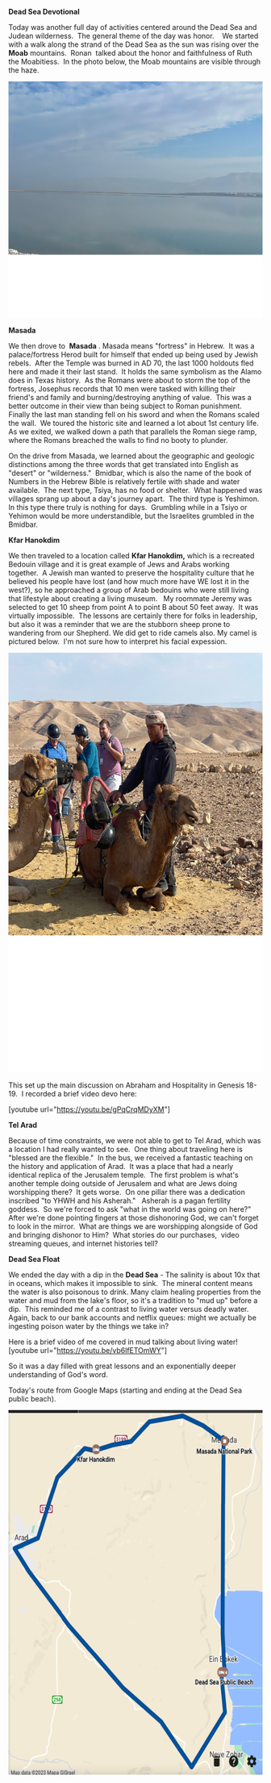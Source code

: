 **Dead Sea Devotional**

Today was another full day of activities centered around the Dead Sea and Judean wilderness.  The general theme of the day was honor.    We started with a walk along the strand of the Dead Sea as the sun was rising over the **Moab** mountains.  Ronan  talked about the honor and faithfulness of Ruth the Moabitiess.  In the photo below, the Moab mountains are visible through the haze.

<img src="images/media/image1.png" style="width:6.5in;height:4.875in" />

**Masada**

We then drove to  **Masada** . Masada means "fortress" in Hebrew.  It was a palace/fortress Herod built for himself that ended up being used by Jewish rebels.  After the Temple was burned in AD 70, the last 1000 holdouts fled here and made it their last stand.  It holds the same symbolism as the Alamo does in Texas history.  As the Romans were about to storm the top of the fortress, Josephus records that 10 men were tasked with killing their friend's and family and burning/destroying anything of value.  This was a better outcome in their view than being subject to Roman punishment.  Finally the last man standing fell on his sword and when the Romans scaled the wall.  We toured the historic site and learned a lot about 1st century life. As we exited, we walked down a path that parallels the Roman siege ramp, where the Romans breached the walls to find no booty to plunder.

On the drive from Masada, we learned about the geographic and geologic distinctions among the three words that get translated into English as "desert" or "wilderness."  Bmidbar, which is also the name of the book of Numbers in the Hebrew Bible is relatively fertile with shade and water available.  The next type, Tsiya, has no food or shelter.  What happened was villages sprang up about a day's journey apart.  The third type is Yeshimon.  In this type there truly is nothing for days.  Grumbling while in a Tsiyo or Yehimon would be more understandible, but the Israelites grumbled in the Bmidbar.

**Kfar Hanokdim**

We then traveled to a location called **Kfar Hanokdim,** which is a recreated Bedouin village and it is great example of Jews and Arabs working together.  A Jewish man wanted to preserve the hospitality culture that he believed his people have lost (and how much more have WE lost it in the west?), so he approached a group of Arab bedouins who were still living that lifestyle about creating a living museum.   My roommate Jeremy was selected to get 10 sheep from point A to point B about 50 feet away.  It was virtually impossible.  The lessons are certainly there for folks in leadership, but also it was a reminder that we are the stubborn sheep prone to wandering from our Shepherd. We did get to ride camels also. My camel is pictured below.  I'm not sure how to interpret his facial expession.

<img src="images/media/image2.png" style="width:6.5in;height:8.66667in" />

This set up the main discussion on Abraham and Hospitality in Genesis 18-19.  I recorded a brief video devo here:

\[youtube url="[<u>https://youtu.be/gPqCrqMDyXM</u>](https://youtu.be/gPqCrqMDyXM)"\]

**Tel Arad**

Because of time constraints, we were not able to get to Tel Arad, which was a location I had really wanted to see.  One thing about traveling here is "blessed are the flexible."  In the bus, we received a fantastic teaching on the history and application of Arad.  It was a place that had a nearly identical replica of the Jerusalem temple.  The first problem is what's another temple doing outside of Jerusalem and what are Jews doing worshipping there?  It gets worse.  On one pillar there was a dedication inscribed "to YHWH and his Asherah."   Asherah is a pagan fertility goddess.  So we're forced to ask "what in the world was going on here?"  After we're done pointing fingers at those dishonoring God, we can't forget to look in the mirror.  What are things we are worshipping alongside of God and bringing dishonor to Him?  What stories do our purchases,  video streaming queues, and internet histories tell?

**Dead Sea Float**

We ended the day with a dip in the **Dead Sea** - The salinity is about 10x that in oceans, which makes it impossible to sink.  The mineral content means the water is also poisonous to drink. Many claim healing properties from the water and mud from the lake's floor, so it's a tradition to "mud up" before a dip.  This reminded me of a contrast to living water versus deadly water.  Again, back to our bank accounts and netflix queues: might we actually be ingesting poison water by the things we take in?

Here is a brief video of me covered in mud talking about living water! \[youtube url="[<u>https://youtu.be/vb6lfETOmWY</u>](https://youtu.be/vb6lfETOmWY)"\]

So it was a day filled with great lessons and an exponentially deeper understanding of God's word.

Today's route from Google Maps (starting and ending at the Dead Sea public beach).

<img src="images/media/image3.png" style="width:6.5in;height:7.53333in" />
